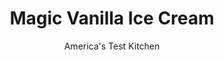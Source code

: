 ---
layout: ../../layouts/MarkdownPostLayout.astro
title: Magic Vanilla Ice Cream
author: America's Test Kitchen
pubDate: 2023-03-15
description: "Make velvety vanilla ice cream without a machine? Some say it cant be done. We say bring it on."
image_url: https://res.cloudinary.com/hksqkdlah/image/upload/ar_1:1,c_fill,dpr_2.0,f_auto,fl_lossy.progressive.strip_profile,g_faces:auto,q_auto:low,w_344/8647_sfs-magicvanillaicecream-52-276084
tags: ["Desserts or Baked Goods","Frozen Desserts"]
calories: 1818
protein: 2
carbohydrates: 13
fats: 
fiber: 
ingredients: ["1/2 cup, sweetened condensed milk","1 ounce, white chocolate chips (see note)","1 tablespoon, vanilla extract","Pinch, salt","1/4 cup, sour cream","1 1/4 cups, cold heavy cream"]
serves: 8
time: "20 minutes, plus 6 hours freezing"
instructions: ["MAKE BASE Microwave sweetened condensed milk and white chocolate in large bowl until chocolate melts, stirring halfway, about 30 seconds. Let cool. Stir in vanilla, salt, and sour cream.","WHIP CREAM With electric mixer on medium-high speed, whip heavy cream to soft peaks, about 2 minutes. Whisk one-third of whipped cream into white chocolate mixture. Fold remaining whipped cream into white chocolate mixture until incorporated.","FREEZE Place in airtight container and freeze until firm, at least 6 hours or up to 2 weeks. Serve."]
nutrition: ["121 mg Potassium","86 mg Phosphorus","93 mg Calcium","8 mg Magnesium","63 mg Sodium","17 g Fat","5 g Monounsaturated","61 mg Cholesterol","11 g Saturated","4 µg Folate (food)","13 g Sugars","1 µg Vitamin K","32 g Water","13 g Carbs","4 µg Folate equivalent (total)","2 g Protein","179 µg Vitamin A","227 kcal Energy","2 g Sugars, added","1818 calories"]
notes: "Shop carefully: White chocolate varies greatly in quality. We like Guittard Choc-O-Lait Chips or Ghirardelli Classic White Chips. If you use a bar instead of chips, chop it fine before melting it in step 1. If you plan to store ice cream for more than a few days, place plastic wrap directly on its surface before you freeze it."
---